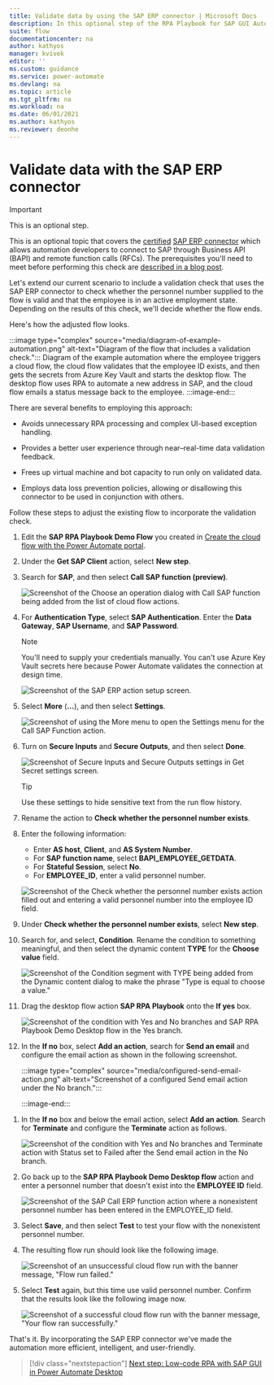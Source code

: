 ```yaml
---
title: Validate data by using the SAP ERP connector | Microsoft Docs
description: In this optional step of the RPA Playbook for SAP GUI Automation with Power Automate tutorial, we perform data validation by using the certified SAP ERP connector, which allows automation developers to connect to SAP through BAPIs and RFCs.
suite: flow
documentationcenter: na
author: kathyos
manager: kvivek
editor: ''
ms.custom: guidance
ms.service: power-automate
ms.devlang: na
ms.topic: article
ms.tgt_pltfrm: na
ms.workload: na
ms.date: 06/01/2021
ms.author: kathyos
ms.reviewer: deonhe
---
```


# Validate data with the SAP ERP connector

>[!IMPORTANT]
>This is an optional step.


This is an optional topic that covers the [certified](https://www.sap.com/dmc/exp/2013_09_adpd/enEN/#/solutions?id=s:d0dcda07-de96-4870-bcad-dac797207da5) [SAP ERP connector](/connectors/saperp/) which allows automation developers to connect to SAP through Business API (BAPI) and remote function calls (RFCs). The prerequisites you'll need to meet before performing this check are [described in a blog post](https://powerapps.microsoft.com/blog/introducing-the-sap-erp-connector/).

Let's extend our current scenario to include a validation check that uses the SAP ERP connector to check whether the personnel number supplied to the flow is valid and that the employee is in an active employment state. Depending on the results of this check, we'll decide whether the flow ends.

Here's how the adjusted flow looks.

:::image type="complex" source="media/diagram-of-example-automation.png" alt-text="Diagram of the flow that includes a validation check.":::
   Diagram of the example automation where the employee triggers a cloud flow, the cloud flow validates that the employee ID exists, and then gets the secrets from Azure Key Vault and starts the desktop flow. The desktop flow uses RPA to automate a new address in SAP, and the cloud flow emails a status message back to the employee.
:::image-end:::
<!--![Diagram of the example automation where the employee triggers a cloud flow, the cloud flow validates that the employee ID exists, and then gets the secrets from Azure Key Vault and starts the desktop flow. The desktop flow uses RPA to automate a new address in SAP, and the cloud flow emails a status message back to the employee.](media/diagram-of-example-automation.png)-->

There are several benefits to employing this approach:

- Avoids unnecessary RPA processing and complex UI-based exception handling.

- Provides a better user experience through near–real-time data validation feedback.

- Frees up virtual machine and bot capacity to run only on validated data.

- Employs data loss prevention policies, allowing or disallowing this connector to be used in conjunction with others.

Follow these steps to adjust the existing flow to incorporate the validation check.


1. Edit the **SAP RPA Playbook Demo Flow** you created in [Create the cloud flow with the Power Automate portal](creating-cloud-flow-to-launch-desktop-flow.md).

1. Under the **Get SAP Client** action, select **New step**.

1. Search for **SAP**, and then select **Call SAP function (preview)**.

   ![Screenshot of the Choose an operation dialog with Call SAP function being added from the list of cloud flow actions.](media/choose-operation-dialog-with-call-SAP-function.png)

1. For **Authentication Type**, select **SAP Authentication**. Enter the **Data Gateway**, **SAP Username**, and **SAP Password**.

   >[!NOTE]
   >You'll need to supply your credentials manually. You can't use Azure Key Vault secrets here because Power Automate validates the connection at design time.

   ![Screenshot of the SAP ERP action setup screen.](media/SAP-ERP-action-setup.png)

1. Select **More** (**...**), and then select **Settings**.

   ![Screenshot of using the More menu to open the Settings menu for the Call SAP Function action.](media/using-more-icon-open-settings-for-call-SAP-function-action.png)

1. Turn on **Secure Inputs** and **Secure Outputs**, and then select **Done**.

   ![Screenshot of Secure Inputs and Secure Outputs settings in Get Secret settings screen.](media/secure-inputs-secure-outputs-get-secret-settings-2.png)

   >[!TIP]
   >Use these settings to hide sensitive text from the run flow history.

1. Rename the action to **Check whether the personnel number exists**.

1. Enter the following information:
   - Enter **AS host**, **Client**, and **AS System Number**.
   - For **SAP function name**, select **BAPI_EMPLOYEE_GETDATA**.
   - For **Stateful Session**, select **No**.
   - For **EMPLOYEE_ID**, enter a valid personnel number.

   ![Screenshot of the Check whether the personnel number exists action filled out and entering a valid personnel number into the employee ID field.](media/check-if-personnel-no-exists.png)

1. Under **Check whether the personnel number exists**, select **New step**.

1. Search for, and select, **Condition**. Rename the condition to something meaningful, and then select the dynamic content **TYPE** for the **Choose value** field.

   ![Screenshot of the Condition segment with TYPE being added from the Dynamic content dialog to make the phrase "Type is equal to choose a value."](media/condition-segment-with-TYPE-being-added.png)

1. Drag the desktop flow action **SAP RPA Playbook** onto the **If yes** box.

   ![Screenshot of the condition with Yes and No branches and SAP RPA Playbook Demo Desktop flow in the Yes branch.](media/condition-with-yes-no-branches.png)

1. In the **If no** box, select **Add an action**, search for **Send an email** and configure the email action as shown in the following screenshot.

    :::image type="complex" source="media/configured-send-email-action.png" alt-text="Screenshot of a configured Send email action under the No branch.":::
   <!--NOTE FROM EDITOR: Needs a long description-->
    :::image-end:::
<!--![Screenshot of a configured Send email action under the No branch.](media/configured-send-email-action.png)-->

1. In the **If no** box and below the email action, select **Add an action**. Search for **Terminate** and configure the **Terminate** action as follows.

    ![Screenshot of the condition with Yes and No branches and Terminate action with Status set to Failed after the Send email action in the No branch.](media/condition-with-yes-no-branches-terminate-action.png)

1. Go back up to the **SAP RPA Playbook Demo Desktop flow** action and enter a  personnel number that doesn't exist into the **EMPLOYEE ID** field.

    ![Screenshot of the SAP Call ERP function action where a nonexistent personnel number has been entered in the EMPLOYEE_ID field.](media/SAP-call-ERP-function-action-non-existing-personnel-number.png)

1. Select **Save**, and then select **Test** to test your flow with the nonexistent personnel number.

1. The resulting flow run should look like the following image.

    ![Screenshot of an unsuccessful cloud flow run with the banner message, "Flow run failed."](media/unsuccessful-cloud-flow-run.png)

1. Select **Test** again, but this time use valid personnel number. Confirm that the results look like the following image now.

    ![Screenshot of a successful cloud flow run with the banner message, "Your flow ran successfully."](media/successful-cloud-flow-run.png)

That's it. By incorporating the SAP ERP connector we've made the automation more efficient, intelligent, and user-friendly.

> [!div class="nextstepaction"]
> [Next step: Low-code RPA with SAP GUI in Power Automate Desktop](action-based-sap-gui-automation-manually-overview.md)
